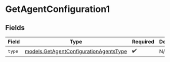 # GetAgentConfiguration1


## Fields

| Field                                                                                  | Type                                                                                   | Required                                                                               | Description                                                                            |
| -------------------------------------------------------------------------------------- | -------------------------------------------------------------------------------------- | -------------------------------------------------------------------------------------- | -------------------------------------------------------------------------------------- |
| `type`                                                                                 | [models.GetAgentConfigurationAgentsType](../models/getagentconfigurationagentstype.md) | :heavy_check_mark:                                                                     | N/A                                                                                    |